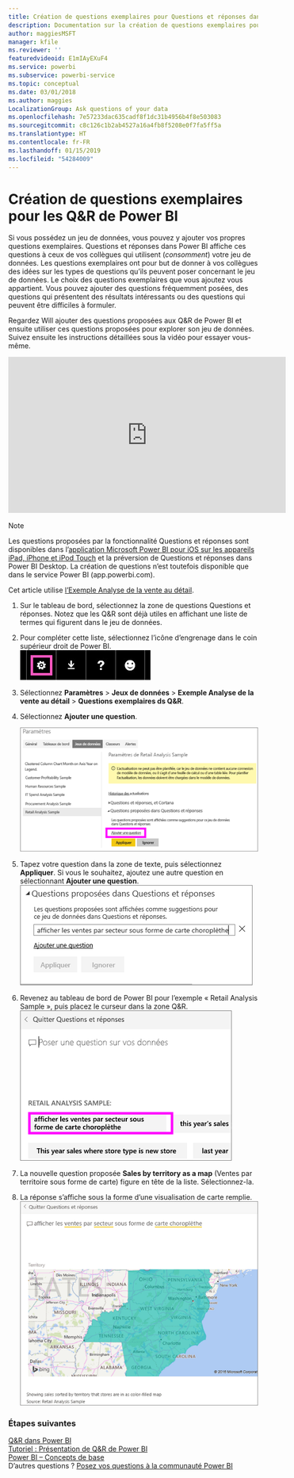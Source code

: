 ```yaml
---
title: Création de questions exemplaires pour Questions et réponses dans Power BI
description: Documentation sur la création de questions exemplaires pour les Q&R de Power BI
author: maggiesMSFT
manager: kfile
ms.reviewer: ''
featuredvideoid: E1mIAyEXuF4
ms.service: powerbi
ms.subservice: powerbi-service
ms.topic: conceptual
ms.date: 03/01/2018
ms.author: maggies
LocalizationGroup: Ask questions of your data
ms.openlocfilehash: 7e57233dac635cadf8f1dc31b4956b4f8e503083
ms.sourcegitcommit: c8c126c1b2ab4527a16a4fb8f5208e0f7fa5ff5a
ms.translationtype: HT
ms.contentlocale: fr-FR
ms.lasthandoff: 01/15/2019
ms.locfileid: "54284009"
---
```

# <a name="create-featured-questions-for-power-bi-qa"></a>Création de questions exemplaires pour les Q&R de Power BI
Si vous possédez un jeu de données, vous pouvez y ajouter vos propres questions exemplaires.  Questions et réponses dans Power BI affiche ces questions à ceux de vos collègues qui utilisent (*consomment*) votre jeu de données.  Les questions exemplaires ont pour but de donner à vos collègues des idées sur les types de questions qu’ils peuvent poser concernant le jeu de données. Le choix des questions exemplaires que vous ajoutez vous appartient. Vous pouvez ajouter des questions fréquemment posées, des questions qui présentent des résultats intéressants ou des questions qui peuvent être difficiles à formuler.

Regardez Will ajouter des questions proposées aux Q&R de Power BI et ensuite utiliser ces questions proposées pour explorer son jeu de données. Suivez ensuite les instructions détaillées sous la vidéo pour essayer vous-même.

<iframe width="560" height="315" src="https://www.youtube.com/embed/E1mIAyEXuF4" frameborder="0" allowfullscreen></iframe>

> [!NOTE]
> Les questions proposées par la fonctionnalité Questions et réponses sont disponibles dans l’[application Microsoft Power BI pour iOS sur les appareils iPad, iPhone et iPod Touch](consumer/mobile/mobile-apps-ios-qna.md) et la préversion de Questions et réponses dans Power BI Desktop. La création de questions n’est toutefois disponible que dans le service Power BI (app.powerbi.com).
> 

Cet article utilise [l’Exemple Analyse de la vente au détail](sample-datasets.md).

1. Sur le tableau de bord, sélectionnez la zone de questions Questions et réponses.   Notez que les Q&R sont déjà utiles en affichant une liste de termes qui figurent dans le jeu de données.
2. Pour compléter cette liste, sélectionnez l’icône d’engrenage dans le coin supérieur droit de Power BI.  
   ![icône d’engrenage](media/service-q-and-a-create-featured-questions/pbi_gearicon2.jpg)
3. Sélectionnez **Paramètres** &gt; **Jeux de données** &gt; **Exemple Analyse de la vente au détail** &gt; **Questions exemplaires ds Q&R**.  
4. Sélectionnez **Ajouter une question**.
   
   ![menu Paramètres](media/service-q-and-a-create-featured-questions/power-bi-settings.png)
5. Tapez votre question dans la zone de texte, puis sélectionnez **Appliquer**.   Si vous le souhaitez, ajoutez une autre question en sélectionnant **Ajouter une question**.  
   ![Volet Questions proposées dans Questions et réponses](media/service-q-and-a-create-featured-questions/power-bi-type-featured-question.png)
6. Revenez au tableau de bord de Power BI pour l’exemple « Retail Analysis Sample », puis placez le curseur dans la zone Q&R.   
   ![zone Questions et réponses](media/service-q-and-a-create-featured-questions/power-bi-featured-q.png)
7. La nouvelle question proposée **Sales by territory as a map** (Ventes par territoire sous forme de carte) figure en tête de la liste. Sélectionnez-la.  
8. La réponse s’affiche sous la forme d’une visualisation de carte remplie.  
   ![Visualisation de la carte](media/service-q-and-a-create-featured-questions/power-bi-filled-map.png)

### <a name="next-steps"></a>Étapes suivantes
[Q&R dans Power BI](consumer/end-user-q-and-a.md)  
[Tutoriel : Présentation de Q&R de Power BI](power-bi-visualization-introduction-to-q-and-a.md)  
[Power BI – Concepts de base](consumer/end-user-basic-concepts.md)  
D’autres questions ? [Posez vos questions à la communauté Power BI](http://community.powerbi.com/)

